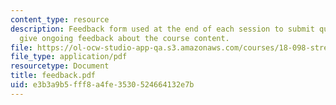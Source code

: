 ```yaml
---
content_type: resource
description: Feedback form used at the end of each session to submit questions and
  give ongoing feedback about the course content.
file: https://ol-ocw-studio-app-qa.s3.amazonaws.com/courses/18-098-street-fighting-mathematics-january-iap-2008/e3b3a9b5fff8a4fe3530524664132e7b_feedback.pdf
file_type: application/pdf
resourcetype: Document
title: feedback.pdf
uid: e3b3a9b5-fff8-a4fe-3530-524664132e7b
---
```

